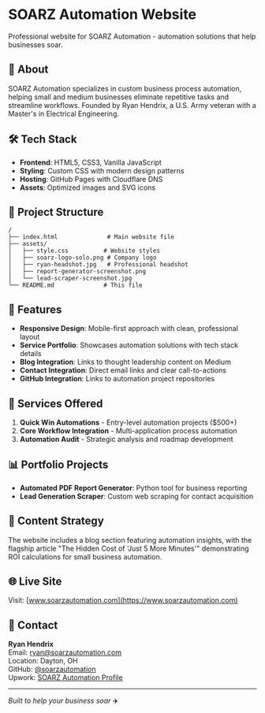 # SOARZ Automation Website

Professional website for SOARZ Automation - automation solutions that help businesses soar.

## 🚀 About

SOARZ Automation specializes in custom business process automation, helping small and medium businesses eliminate repetitive tasks and streamline workflows. Founded by Ryan Hendrix, a U.S. Army veteran with a Master's in Electrical Engineering.

## 🛠️ Tech Stack

- **Frontend**: HTML5, CSS3, Vanilla JavaScript
- **Styling**: Custom CSS with modern design patterns
- **Hosting**: GitHub Pages with Cloudflare DNS
- **Assets**: Optimized images and SVG icons

## 📁 Project Structure

```
/
├── index.html              # Main website file
├── assets/
│   ├── style.css          # Website styles
│   ├── soarz-logo-solo.png # Company logo
│   ├── ryan-headshot.jpg   # Professional headshot
│   ├── report-generator-screenshot.png
│   └── lead-scraper-screenshot.jpg
└── README.md              # This file
```

## 🎯 Features

- **Responsive Design**: Mobile-first approach with clean, professional layout
- **Service Portfolio**: Showcases automation solutions with tech stack details
- **Blog Integration**: Links to thought leadership content on Medium
- **Contact Integration**: Direct email links and clear call-to-actions
- **GitHub Integration**: Links to automation project repositories

## 🔧 Services Offered

1. **Quick Win Automations** - Entry-level automation projects ($500+)
2. **Core Workflow Integration** - Multi-application process automation
3. **Automation Audit** - Strategic analysis and roadmap development

## 📊 Portfolio Projects

- **Automated PDF Report Generator**: Python tool for business reporting
- **Lead Generation Scraper**: Custom web scraping for contact acquisition

## 📝 Content Strategy

The website includes a blog section featuring automation insights, with the flagship article "The Hidden Cost of 'Just 5 More Minutes'" demonstrating ROI calculations for small business automation.

## 🌐 Live Site

Visit: [www.soarzautomation.com](https://www.soarzautomation.com)

## 📧 Contact

**Ryan Hendrix**  
Email: ryan@soarzautomation.com  
Location: Dayton, OH  
GitHub: [@soarzautomation](https://github.com/soarzautomation)  
Upwork: [SOARZ Automation Profile](https://www.upwork.com/freelancers/soarzautomation)

---

*Built to help your business soar* ✈️
